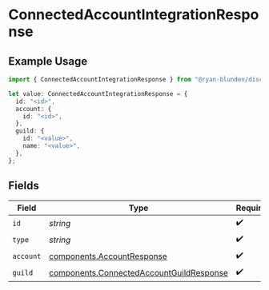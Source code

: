 # ConnectedAccountIntegrationResponse

## Example Usage

```typescript
import { ConnectedAccountIntegrationResponse } from "@ryan-blunden/discord/models/components";

let value: ConnectedAccountIntegrationResponse = {
  id: "<id>",
  account: {
    id: "<id>",
  },
  guild: {
    id: "<value>",
    name: "<value>",
  },
};
```

## Fields

| Field                                                                                                | Type                                                                                                 | Required                                                                                             | Description                                                                                          |
| ---------------------------------------------------------------------------------------------------- | ---------------------------------------------------------------------------------------------------- | ---------------------------------------------------------------------------------------------------- | ---------------------------------------------------------------------------------------------------- |
| `id`                                                                                                 | *string*                                                                                             | :heavy_check_mark:                                                                                   | N/A                                                                                                  |
| `type`                                                                                               | *string*                                                                                             | :heavy_check_mark:                                                                                   | N/A                                                                                                  |
| `account`                                                                                            | [components.AccountResponse](../../models/components/accountresponse.md)                             | :heavy_check_mark:                                                                                   | N/A                                                                                                  |
| `guild`                                                                                              | [components.ConnectedAccountGuildResponse](../../models/components/connectedaccountguildresponse.md) | :heavy_check_mark:                                                                                   | N/A                                                                                                  |